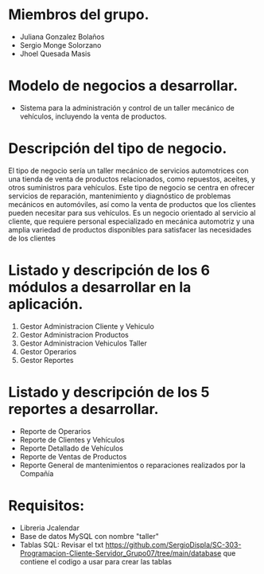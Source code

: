 # Miembros del grupo.

* Juliana Gonzalez Bolaños
* Sergio Monge Solorzano
* Jhoel Quesada Masis

# Modelo de negocios a desarrollar.

* Sistema para la administración y control de un taller mecánico de vehículos, incluyendo la venta de productos.

# Descripción del tipo de negocio.

El tipo de negocio sería un taller mecánico de servicios automotrices con una tienda de venta de productos relacionados, como repuestos, aceites, y otros suministros para vehículos. Este tipo de negocio se centra en ofrecer servicios de reparación, mantenimiento y diagnóstico de problemas mecánicos en automóviles, así como la venta de productos que los clientes pueden necesitar para sus vehículos. Es un negocio orientado al servicio al cliente, que requiere personal especializado en mecánica automotriz y una amplia variedad de productos disponibles para satisfacer las necesidades de los clientes


# Listado y descripción de los 6 módulos a desarrollar en la aplicación.

1. Gestor Administracion Cliente y Vehiculo
2. Gestor Administracion Productos    
3. Gestor Administracion Vehiculos Taller                
4. Gestor Operarios
5. Gestor Reportes

# Listado y descripción de los 5 reportes a desarrollar.

* Reporte de Operarios
* Reporte de Clientes y Vehículos
* Reporte Detallado de Vehículos
* Reporte de Ventas de Productos
* Reporte General de mantenimientos o reparaciones realizados por la Compañía


# Requisitos: 
* Libreria Jcalendar 
* Base de datos MySQL con nombre "taller"
* Tablas SQL: Revisar el txt https://github.com/SergioDispla/SC-303-Programacion-Cliente-Servidor_Grupo07/tree/main/database que contiene el codigo a usar para crear las tablas
